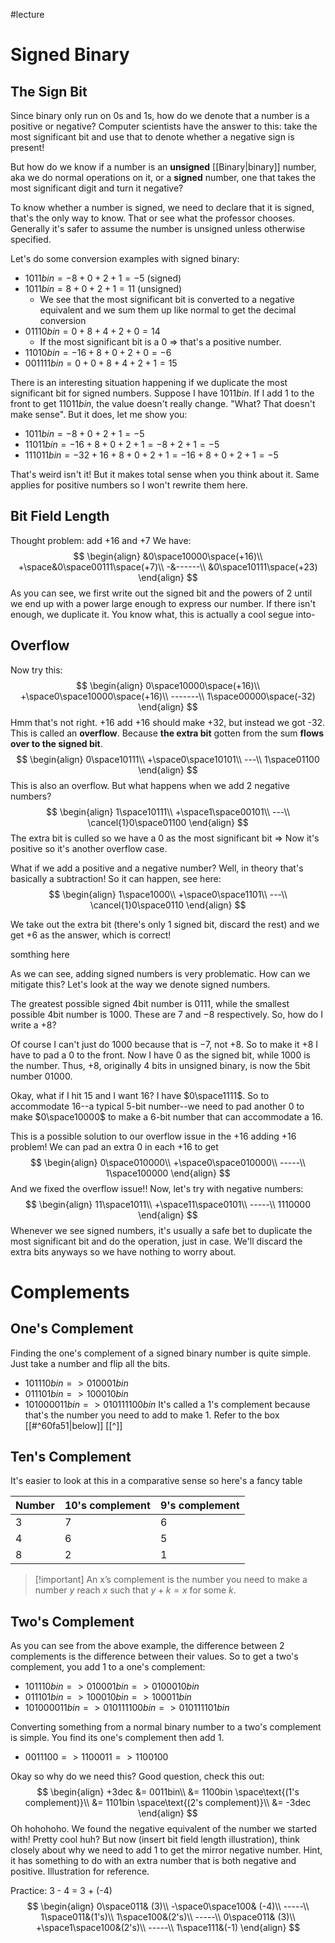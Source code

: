 #lecture 
# Signed Binary
## The Sign Bit
Since binary only run on 0s and 1s, how do we denote that a number is a positive or negative? Computer scientists have the answer to this: take the most significant bit and use that to denote whether a negative sign is present!

But how do we know if a number is an **unsigned** [[Binary|binary]] number, aka we do normal operations on it, or a **signed** number, one that takes the most significant digit and turn it negative?

To know whether a number is signed, we need to declare that it is signed, that's the only way to know. That or see what the professor chooses. Generally it's safer to assume the number is unsigned unless otherwise specified.

Let's do some conversion examples with signed binary:
- $1011bin= -8 + 0 + 2 + 1 = -5$ (signed)
- $1011bin= 8 + 0 + 2 + 1 = 11$ (unsigned)
	- We see that the most significant bit is converted to a negative equivalent and we sum them up like normal to get the decimal conversion
- $01110bin = 0 + 8 + 4 + 2 + 0 = 14$
	- If the most significant bit is a 0 => that's a positive number. 
- $11010bin = -16 + 8 + 0 + 2 + 0 = -6$
- $001111bin = 0 + 0 + 8 + 4 + 2 + 1 = 15$

There is an interesting situation happening if we duplicate the most significant bit for signed numbers. Suppose I have $1011bin$. If I add 1 to the front to get $11011bin$, the value doesn't really change. "What? That doesn't make sense". But it does, let me show you:
- $1011bin = -8 + 0 + 2 + 1 = -5$
- $11011bin = -16 + 8 + 0 + 2 + 1 = -8 + 2 + 1 = -5$
- $111011bin = -32 + 16 + 8 + 0 + 2 + 1 = -16 + 8 + 0 + 2 + 1 = -5$

That's weird isn't it! But it makes total sense when you think about it. Same applies for positive numbers so I won't rewrite them here.
## Bit Field Length
Thought problem: add +16 and +7
We have:
$$
\begin{align}
&0\space10000\space(+16)\\
+\space&0\space00111\space(+7)\\
-&------\\
&0\space10111\space(+23)
\end{align}
$$
As you can see, we first write out the signed bit and the powers of 2 until we end up with a power large enough to express our number. If there isn't enough, we duplicate it. You know what, this is actually a cool segue into-
## Overflow
Now try this:
$$
\begin{align}
0\space10000\space(+16)\\
+\space0\space10000\space(+16)\\
-------\\
1\space00000\space(-32)
\end{align}
$$
Hmm that's not right. +16 add +16 should make +32, but instead we got -32. This is called an **overflow**. Because **the extra bit** gotten from the sum **flows over to the signed bit**.
$$
\begin{align}
0\space10111\\
+\space0\space10101\\
---\\
1\space01100
\end{align}
$$This is also an overflow. But what happens when we add 2 negative numbers?
$$
\begin{align}
1\space10111\\
+\space1\space00101\\
---\\
\cancel{1}0\space01100
\end{align}
$$
The extra bit is culled so we have a 0 as the most significant bit => Now it's positive so it's another overflow case.

What if we add a positive and a negative number? Well, in theory that's basically a subtraction! So it can happen, see here:
$$
\begin{align}
1\space1000\\
+\space0\space1101\\
---\\
\cancel{1}0\space0110
\end{align}
$$

We take out the extra bit (there's only 1 signed bit, discard the rest) and we get +6 as the answer, which is correct!

somthing here

As we can see, adding signed numbers is very problematic. How can we mitigate this? Let's look at the way we denote signed numbers.

The greatest possible signed 4bit number is $0111$, while the smallest possible 4bit number is $1000$. These are $7$ and $-8$ respectively. So, how do I write a $+8$? 

Of course I can't just do $1000$ because that is $-7$, not $+8$. So to make it $+8$ I have to pad a $0$ to the front. Now I have $0$ as the signed bit, while $1000$ is the number. Thus, $+8$, originally 4 bits in unsigned binary, is now the 5bit number $01000$. 

Okay, what if I hit $15$ and I want $16$? I have $0\space1111$. So to accommodate $16$--a typical 5-bit number--we need to pad another $0$ to make $0\space10000$ to make a 6-bit number that can accommodate a $16$.

This is a possible solution to our overflow issue in the $+16$ adding $+16$ problem! We can pad an extra 0 in each $+16$ to get 
$$
\begin{align}
0\space010000\\
+\space0\space010000\\
-----\\
1\space100000
\end{align}
$$
And we fixed the overflow issue!! Now, let's try with negative numbers:
$$
\begin{align}
11\space1011\\
+\space11\space0101\\
-----\\
1110000
\end{align}
$$
Whenever we see signed numbers, it's usually a safe bet to duplicate the most significant bit and do the operation, just in case. We'll discard the extra bits anyways so we have nothing to worry about.
# Complements
## One's Complement
Finding the one's complement of a signed binary number is quite simple. Just take a number and flip all the bits.
- $101110bin => 010001bin$
- $011101bin => 100010bin$
- $101000011bin => 010111100bin$
It's called a 1's complement because that's the number you need to add to make 1. Refer to the box [[#^60fa51|below]] [[^]]
## Ten's Complement
It's easier to look at this in a comparative sense so here's a fancy table

Number | 10's complement | 9's complement
-- | -- | --
3 | 7 | 6
4 | 6 | 5
8 | 2 | 1

>[!important] An $\text{x's complement}$ is the number you need to make a number $y$ reach $x$ such that $y + k = x$ for some $k$.
## Two's Complement
As you can see from the above example, the difference between 2 complements is the difference between their values. So to get a two's complement, you add 1 to a one's complement:
- $101110bin => 010001bin => 0100010bin$
- $011101bin => 100010bin => 100011bin$
- $101000011bin => 010111100bin => 010111101bin$

Converting something from a normal binary number to a two's complement is simple. You find its one's complement then add 1.
- $0011100 => 1100011 => 1100100$

Okay so why do we need this? Good question, check this out: 
$$ 
\begin{align}
+3dec &= 0011bin\\ 
&= 1100bin \space\text{(1's complement)}\\
&= 1101bin \space\text{(2's complement)}\\
&= -3dec
\end{align}
$$
Oh hohohoho. We found the negative equivalent of the number we started with! Pretty cool huh? But now (insert bit field length illustration), think closely about why we need to add 1 to get the mirror negative number. Hint, it has something to do with an extra number that is both negative and positive. Illustration for reference.

Practice:
3 - 4 = 3 + (-4)
$$
\begin{align}
0\space011& (3)\\
-\space0\space100& (-4)\\
-----\\
1\space011&(1's)\\
1\space100&(2's)\\
-----\\
0\space011& (3)\\
+\space1\space100&(2's)\\
-----\\
1\space111&(-1)
\end{align}
$$
